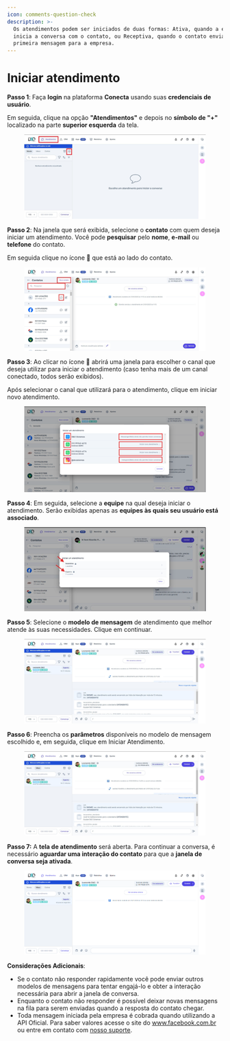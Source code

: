 ```yaml
---
icon: comments-question-check
description: >-
  Os atendimentos podem ser iniciados de duas formas: Ativa, quando a empresa
  inicia a conversa com o contato, ou Receptiva, quando o contato envia a
  primeira mensagem para a empresa.
---
```


# Iniciar atendimento

**Passo 1**: Faça **login** na plataforma **Conecta** usando suas **credenciais de usuário**.

Em seguida, clique na opção **"Atendimentos"** e depois no **símbolo de "+"** localizado na parte **superior esquerda** da tela.

<figure><img src="../../.gitbook/assets/Passo 1 (5).jpg" alt=""><figcaption></figcaption></figure>

**Passo 2**: Na janela que será exibida, selecione o **contato** com quem deseja iniciar um atendimento. Você pode **pesquisar** pelo **nome**, **e-mail** ou **telefone** do contato.

Em seguida clique no ícone 💬 que está ao lado do contato.

<figure><img src="../../.gitbook/assets/Passo 2 (4).jpg" alt=""><figcaption></figcaption></figure>

**Passo 3**: Ao clicar no ícone 💬 abrirá uma janela para escolher o canal que deseja utilizar para iniciar o atendimento (caso tenha mais de um canal conectado, todos serão exibidos).

Após selecionar o canal que utilizará para o atendimento, clique em iniciar novo atendimento.

<figure><img src="../../.gitbook/assets/Passo 3 (1).png" alt=""><figcaption></figcaption></figure>

**Passo 4**: Em seguida, selecione a **equipe** na qual deseja iniciar o atendimento. Serão exibidas apenas as **equipes às quais seu usuário está associado**.

<figure><img src="../../.gitbook/assets/Passo 4 (2).jpg" alt=""><figcaption></figcaption></figure>

**Passo 5**: Selecione o **modelo de mensagem** de atendimento que melhor atende às suas necessidades. Clique em continuar.

<figure><img src="../../.gitbook/assets/Passo 5.jpg" alt=""><figcaption></figcaption></figure>

**Passo 6**: Preencha os **parâmetros** disponíveis no modelo de mensagem escolhido e, em seguida, clique em Iniciar Atendimento.

<figure><img src="../../.gitbook/assets/Passo 5 (1).jpg" alt=""><figcaption></figcaption></figure>

**Passo 7:** A **tela de atendimento** será aberta. Para continuar a conversa, é necessário **aguardar uma interação do contato** para que a **janela de conversa seja ativada**.

<figure><img src="../../.gitbook/assets/Passo 7.png" alt=""><figcaption></figcaption></figure>

**Considerações Adicionais**:

* Se o contato não responder rapidamente você pode enviar outros modelos de mensagens para tentar engajá-lo e obter a interação necessária para abrir a janela de conversa.
* Enquanto o contato não responder é possível deixar novas mensagens na fila para serem enviadas quando a resposta do contato chegar.
* Toda mensagem iniciada pela empresa é cobrada quando utilizando a API Oficial. Para saber valores acesse o site do www.facebook.com.br ou entre em contato com [nosso suporte](https://wa.me/5511992256774).
